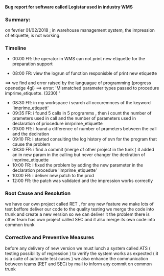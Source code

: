 #### Bug report for software called Logistar used in industry WMS

### Summary: 
on fevrier 01/02/2018 ; in  warehouse management system, the impression of etiquette, is not working.

### Timeline

- 00:00 FR: the operator in WMS can not print new etiquette for the preparation support 

- 08:00 FR: view the logrun of  function responisble of print new  etiquette 

==> we find and error raised by the languague of programming (progress openedge 4gl)
==> error: 'Mismatched parameter types passed to procedure imprime_etiquette. (3230) '

- 08:30 FR: in my workspace i search all occuremnces of the keyword  'imprime_etiquett'
- 09:35 FR: i found 5 calls in 5 programms , then i count the number of prameters used in call
and the number of parameters used in declaration of priocedure imrprime_etiquette
- 09:00 FR: i found a difference of number of prameters between the call and the declration
- 09:10 FR: i started consulting the log history of svn for the program that cause the problem
- 09:30 FR: i find a commit (merge of other project in the tunk ) it added an in new param in the calling
but never changer the declration of imprime_etiquette 
- 10:00 FR: i fixed the problem by adding the new parameter in the declaration procedure 'imprime_etiquette'
- 10:00 FR: i deliver new patch to the prod 
- 12:00 FR: the patch was validated and the impression works correctly 

### Root Cause and Resolution
we have our own project called RET , for any new feature we make lots of test beffore deliver our code to the quality testing
we merge the code into trunk and create  a new version so we can deliver it 
the  problem there is other team has own project called SEC and it also merge its own code into common trunk 
### Corrective and Preventive Measures
before any delivery of  new version we must lunch a system called ATS ( testing possibility of regression ) 
to verify the system works as expected ( it is a  suite of automate test cases )
we also  enhance the communication between teams (RET and SEC) by mail to inform any commit on common trunk  



